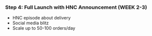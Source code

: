 ### Step 4: Full Launch with HNC Announcement (WEEK 2-3)

- HNC episode about delivery
- Social media blitz
- Scale up to 50-100 orders/day
